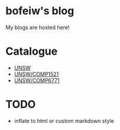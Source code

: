 # bofeiw's blog

My blogs are hosted here!

# Catalogue
- [UNSW](unsw)
- [UNSW/COMP1521](unsw/comp1521)
- [UNSW/COMP6771](unsw/comp6771)

# TODO
- inflate to html or custom markdown style